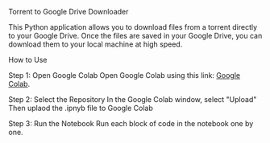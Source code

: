 Torrent to Google Drive Downloader


This Python application allows you to download files from a torrent directly to your Google Drive. Once the files are saved in your Google Drive, you can download them to your local machine at high speed.

How to Use


Step 1: Open Google Colab
Open Google Colab using this link: [Google Colab](https://colab.research.google.com).

Step 2: Select the Repository
In the Google Colab window, select "Upload"
Then uplaod the .ipnyb file to Google Colab

Step 3: Run the Notebook
Run each block of code in the notebook one by one.
